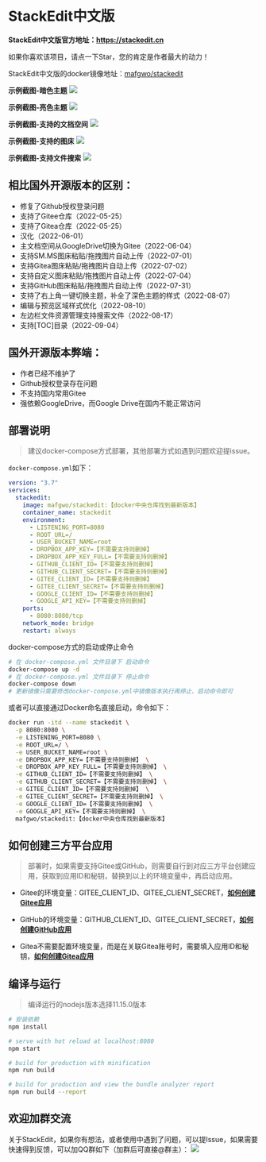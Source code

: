 # StackEdit中文版

**StackEdit中文版官方地址：https://stackedit.cn**

如果你喜欢该项目，请点一下Star，您的肯定是作者最大的动力！

StackEdit中文版的docker镜像地址：[mafgwo/stackedit](https://hub.docker.com/r/mafgwo/stackedit)

**示例截图-暗色主题**
![](./images/dark.png)

**示例截图-亮色主题**
![](./images/light.png)

**示例截图-支持的文档空间**
![](./images/workspace.png)

**示例截图-支持的图床**
![](./images/imageBed.png)

**示例截图-支持文件搜索**
![](./images/fileSearch.png)

## 相比国外开源版本的区别：
- 修复了Github授权登录问题
- 支持了Gitee仓库（2022-05-25）
- 支持了Gitea仓库（2022-05-25）
- 汉化（2022-06-01）
- 主文档空间从GoogleDrive切换为Gitee（2022-06-04）
- 支持SM.MS图床粘贴/拖拽图片自动上传（2022-07-01）
- 支持Gitea图床粘贴/拖拽图片自动上传（2022-07-02）
- 支持自定义图床粘贴/拖拽图片自动上传（2022-07-04）
- 支持GitHub图床粘贴/拖拽图片自动上传（2022-07-31）
- 支持了右上角一键切换主题，补全了深色主题的样式（2022-08-07）
- 编辑与预览区域样式优化（2022-08-10）
- 左边栏文件资源管理支持搜索文件（2022-08-17）
- 支持[TOC]目录（2022-09-04）

## 国外开源版本弊端：
- 作者已经不维护了
- Github授权登录存在问题
- 不支持国内常用Gitee
- 强依赖GoogleDrive，而Google Drive在国内不能正常访问

## 部署说明
> 建议docker-compose方式部署，其他部署方式如遇到问题欢迎提issue。

`docker-compose.yml`如下：

```yaml
version: "3.7"
services:
  stackedit:
    image: mafgwo/stackedit:【docker中央仓库找到最新版本】
    container_name: stackedit
    environment:
      - LISTENING_PORT=8080
      - ROOT_URL=/
      - USER_BUCKET_NAME=root
      - DROPBOX_APP_KEY=【不需要支持则删掉】
      - DROPBOX_APP_KEY_FULL=【不需要支持则删掉】
      - GITHUB_CLIENT_ID=【不需要支持则删掉】
      - GITHUB_CLIENT_SECRET=【不需要支持则删掉】
      - GITEE_CLIENT_ID=【不需要支持则删掉】
      - GITEE_CLIENT_SECRET=【不需要支持则删掉】
      - GOOGLE_CLIENT_ID=【不需要支持则删掉】
      - GOOGLE_API_KEY=【不需要支持则删掉】
    ports:
      - 8080:8080/tcp
    network_mode: bridge
    restart: always
```

docker-compose方式的启动或停止命令
```bash
# 在 docker-compose.yml 文件目录下 启动命令 
docker-compose up -d
# 在 docker-compose.yml 文件目录下 停止命令 
docker-compose down
# 更新镜像只需要修改docker-compose.yml中镜像版本执行再停止、启动命令即可
```

或者可以直接通过Docker命名直接启动，命令如下：

```bash
docker run -itd --name stackedit \
  -p 8080:8080 \
  -e LISTENING_PORT=8080 \
  -e ROOT_URL=/ \
  -e USER_BUCKET_NAME=root \
  -e DROPBOX_APP_KEY=【不需要支持则删掉】 \
  -e DROPBOX_APP_KEY_FULL=【不需要支持则删掉】 \
  -e GITHUB_CLIENT_ID=【不需要支持则删掉】 \
  -e GITHUB_CLIENT_SECRET=【不需要支持则删掉】 \
  -e GITEE_CLIENT_ID=【不需要支持则删掉】 \
  -e GITEE_CLIENT_SECRET=【不需要支持则删掉】 \
  -e GOOGLE_CLIENT_ID=【不需要支持则删掉】 \
  -e GOOGLE_API_KEY=【不需要支持则删掉】 \
  mafgwo/stackedit:【docker中央仓库找到最新版本】

```

## 如何创建三方平台应用
> 部署时，如果需要支持Gitee或GitHub，则需要自行到对应三方平台创建应用，获取到应用ID和秘钥，替换到以上的环境变量中，再启动应用。

- Gitee的环境变量：GITEE_CLIENT_ID、GITEE_CLIENT_SECRET，**[如何创建Gitee应用](./docs/部署之Gitee应用创建.md)**

- GitHub的环境变量：GITHUB_CLIENT_ID、GITEE_CLIENT_SECRET，**[如何创建GitHub应用](./docs/部署之GitHub应用创建.md)**

- Gitea不需要配置环境变量，而是在关联Gitea账号时，需要填入应用ID和秘钥，**[如何创建Gitea应用](./docs/部署之Gitea应用创建.md)**


## 编译与运行
> 编译运行的nodejs版本选择11.15.0版本

```bash
# 安装依赖
npm install

# serve with hot reload at localhost:8080
npm start

# build for production with minification
npm run build

# build for production and view the bundle analyzer report
npm run build --report
```

## 欢迎加群交流
关于StackEdit，如果你有想法，或者使用中遇到了问题，可以提Issue，如果需要快速得到反馈，可以加QQ群如下（加群后可直接@群主）：
![](./images/qq.jpeg)

